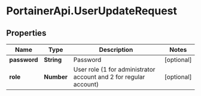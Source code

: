 # PortainerApi.UserUpdateRequest

## Properties
Name | Type | Description | Notes
------------ | ------------- | ------------- | -------------
**password** | **String** | Password | [optional] 
**role** | **Number** | User role (1 for administrator account and 2 for regular account) | [optional] 


